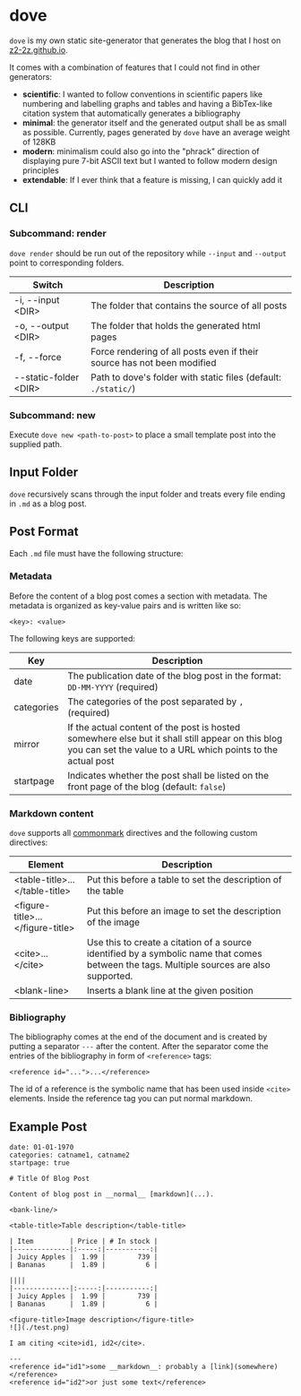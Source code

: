 # dove

`dove` is my own static site-generator that generates the blog that I host on [z2-2z.github.io](https://z2-2z.github.io/).

It comes with a combination of features that I could not find in other generators:
- __scientific__: I wanted to follow conventions in scientific papers like
                  numbering and labelling graphs and tables and having a BibTex-like citation
                  system that automatically generates a bibliography
- __minimal__: the generator itself and the generated output shall be as small as possible.
               Currently, pages generated by `dove` have an average weight of 128KB
- __modern__: minimalism could also go into the "phrack" direction of displaying pure
              7-bit ASCII text but I wanted to follow modern design principles
- __extendable__: If I ever think that a feature is missing, I can quickly add it

## CLI
### Subcommand: render
`dove render` should be run out of the repository while `--input` and `--output` point to corresponding folders.

| Switch                | Description                                                             |
|-----------------------|-------------------------------------------------------------------------|
| -i, --input \<DIR>     | The folder that contains the source of all posts                        |
| -o, --output \<DIR>    | The folder that holds the generated html pages                          |
| -f, --force           | Force rendering of all posts even if their source has not been modified |
| --static-folder \<DIR> | Path to dove's folder with static files (default: `./static/`)          |

### Subcommand: new
Execute `dove new <path-to-post>` to place a small template post into the supplied path.

## Input Folder
`dove` recursively scans through the input folder and treats every file ending in `.md` as a blog post.

## Post Format
Each `.md` file must have the following structure:

### Metadata
Before the content of a blog post comes a section with metadata. The metadata is organized as key-value
pairs and is written like so:
```
<key>: <value>
```

The following keys are supported:

| Key        | Description                                                                                                                                                      |
|------------|------------------------------------------------------------------------------------------------------------------------------------------------------------------|
| date       | The publication date of the blog post in the format: `DD-MM-YYYY` (required)                                                                                     |
| categories | The categories of the post separated by `,` (required)                                                                                                           |
| mirror     | If the actual content of the post is hosted somewhere else but it shall still appear on this blog you can set the value to a URL which points to the actual post |
| startpage  | Indicates whether the post shall be listed on the front page of the blog (default: `false`)                                                                      |

### Markdown content
`dove` supports all [commonmark](https://commonmark.org/) directives and the following custom directives:

| Element                          | Description                                                                                                                               |
|----------------------------------|-------------------------------------------------------------------------------------------------------------------------------------------|
| \<table-title>...\</table-title>   | Put this before a table to set the description of the table                                                                               |
| \<figure-title>...\</figure-title> | Put this before an image to set the description of the image                                                                              |
| \<cite>...\</cite>                 | Use this to create a citation of a source identified by a symbolic name that comes between the tags. Multiple sources are also supported. |
| \<blank-line>                     | Inserts a blank line at the given position                                                                                                |

### Bibliography
The bibliography comes at the end of the document and is created by putting a separator `---` after the content.
After the separator come the entries of the bibliography in form of `<reference>` tags:
```
<reference id="...">...</reference>
```
The id of a reference is the symbolic name that has been used inside `<cite>` elements. Inside the reference tag you can put
normal markdown.

## Example Post
```
date: 01-01-1970
categories: catname1, catname2
startpage: true

# Title Of Blog Post

Content of blog post in __normal__ [markdown](...).

<bank-line/>

<table-title>Table description</table-title>

| Item         | Price | # In stock |
|--------------|:-----:|-----------:|
| Juicy Apples |  1.99 |        739 |
| Bananas      |  1.89 |          6 |

||||
|--------------|:-----:|-----------:|
| Juicy Apples |  1.99 |        739 |
| Bananas      |  1.89 |          6 |

<figure-title>Image description</figure-title>
![](./test.png)

I am citing <cite>id1, id2</cite>.

---
<reference id="id1">some __markdown__: probably a [link](somewhere)</reference>
<reference id="id2">or just some text</reference>
```

